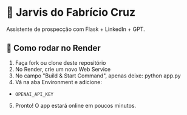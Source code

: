 # 🤖 Jarvis do Fabrício Cruz

Assistente de prospecção com Flask + LinkedIn + GPT.

## 🚀 Como rodar no Render

1. Faça fork ou clone deste repositório
2. No Render, crie um novo Web Service
3. No campo "Build & Start Command", apenas deixe: python app.py
4. Vá na aba Environment e adicione:
- `OPENAI_API_KEY`
5. Pronto! O app estará online em poucos minutos.